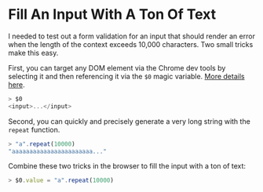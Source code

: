 # Fill An Input With A Ton Of Text

I needed to test out a form validation for an input that should render an
error when the length of the context exceeds 10,000 characters. Two small
tricks make this easy.

First, you can target any DOM element via the Chrome dev tools by selecting
it and then referencing it via the `$0` magic variable. [More details
here](https://developers.google.com/web/updates/2015/05/the-currently-selected-dom-node).

```javascript
> $0
<input>...</input>
```

Second, you can quickly and precisely generate a very long string with the
`repeat` function.

```javascript
> "a".repeat(10000)
"aaaaaaaaaaaaaaaaaaaaaaa..."
```

Combine these two tricks in the browser to fill the input with a ton of
text:

```javascript
> $0.value = "a".repeat(10000)
```
